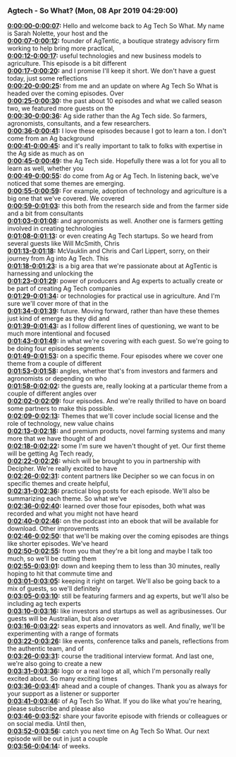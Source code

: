 ### Agtech - So What?  (Mon, 08 Apr 2019 04:29:00)
**[0:00:00-0:00:07](https://player.whooshkaa.com/episode?id=357501#t=0:00:00):**  Hello and welcome back to Ag Tech So What. My name is Sarah Nolette, your host and the  
**[0:00:07-0:00:12](https://player.whooshkaa.com/episode?id=357501#t=0:00:07):**  founder of AgTentic, a boutique strategy advisory firm working to help bring more practical,  
**[0:00:12-0:00:17](https://player.whooshkaa.com/episode?id=357501#t=0:00:12):**  useful technologies and new business models to agriculture. This episode is a bit different  
**[0:00:17-0:00:20](https://player.whooshkaa.com/episode?id=357501#t=0:00:17):**  and I promise I'll keep it short. We don't have a guest today, just some reflections  
**[0:00:20-0:00:25](https://player.whooshkaa.com/episode?id=357501#t=0:00:20):**  from me and an update on where Ag Tech So What is headed over the coming episodes. Over  
**[0:00:25-0:00:30](https://player.whooshkaa.com/episode?id=357501#t=0:00:25):**  the past about 10 episodes and what we called season two, we featured more guests on the  
**[0:00:30-0:00:36](https://player.whooshkaa.com/episode?id=357501#t=0:00:30):**  Ag side rather than the Ag Tech side. So farmers, agronomists, consultants, and a few researchers.  
**[0:00:36-0:00:41](https://player.whooshkaa.com/episode?id=357501#t=0:00:36):**  I love these episodes because I got to learn a ton. I don't come from an Ag background  
**[0:00:41-0:00:45](https://player.whooshkaa.com/episode?id=357501#t=0:00:41):**  and it's really important to talk to folks with expertise in the Ag side as much as on  
**[0:00:45-0:00:49](https://player.whooshkaa.com/episode?id=357501#t=0:00:45):**  the Ag Tech side. Hopefully there was a lot for you all to learn as well, whether you  
**[0:00:49-0:00:55](https://player.whooshkaa.com/episode?id=357501#t=0:00:49):**  do come from Ag or Ag Tech. In listening back, we've noticed that some themes are emerging.  
**[0:00:55-0:00:59](https://player.whooshkaa.com/episode?id=357501#t=0:00:55):**  For example, adoption of technology and agriculture is a big one that we've covered. We covered  
**[0:00:59-0:01:03](https://player.whooshkaa.com/episode?id=357501#t=0:00:59):**  this both from the research side and from the farmer side and a bit from consultants  
**[0:01:03-0:01:08](https://player.whooshkaa.com/episode?id=357501#t=0:01:03):**  and agronomists as well. Another one is farmers getting involved in creating technologies  
**[0:01:08-0:01:13](https://player.whooshkaa.com/episode?id=357501#t=0:01:08):**  or even creating Ag Tech startups. So we heard from several guests like Will McSmith, Chris  
**[0:01:13-0:01:18](https://player.whooshkaa.com/episode?id=357501#t=0:01:13):**  McVauklin and Chris and Carl Lippert, sorry, on their journey from Ag into Ag Tech. This  
**[0:01:18-0:01:23](https://player.whooshkaa.com/episode?id=357501#t=0:01:18):**  is a big area that we're passionate about at AgTentic is harnessing and unlocking the  
**[0:01:23-0:01:29](https://player.whooshkaa.com/episode?id=357501#t=0:01:23):**  power of producers and Ag experts to actually create or be part of creating Ag Tech companies  
**[0:01:29-0:01:34](https://player.whooshkaa.com/episode?id=357501#t=0:01:29):**  or technologies for practical use in agriculture. And I'm sure we'll cover more of that in the  
**[0:01:34-0:01:39](https://player.whooshkaa.com/episode?id=357501#t=0:01:34):**  future. Moving forward, rather than have these themes just kind of emerge as they did and  
**[0:01:39-0:01:43](https://player.whooshkaa.com/episode?id=357501#t=0:01:39):**  as I follow different lines of questioning, we want to be much more intentional and focused  
**[0:01:43-0:01:49](https://player.whooshkaa.com/episode?id=357501#t=0:01:43):**  in what we're covering with each guest. So we're going to be doing four episodes segments  
**[0:01:49-0:01:53](https://player.whooshkaa.com/episode?id=357501#t=0:01:49):**  on a specific theme. Four episodes where we cover one theme from a couple of different  
**[0:01:53-0:01:58](https://player.whooshkaa.com/episode?id=357501#t=0:01:53):**  angles, whether that's from investors and farmers and agronomists or depending on who  
**[0:01:58-0:02:02](https://player.whooshkaa.com/episode?id=357501#t=0:01:58):**  the guests are, really looking at a particular theme from a couple of different angles over  
**[0:02:02-0:02:09](https://player.whooshkaa.com/episode?id=357501#t=0:02:02):**  four episodes. And we're really thrilled to have on board some partners to make this possible.  
**[0:02:09-0:02:13](https://player.whooshkaa.com/episode?id=357501#t=0:02:09):**  Themes that we'll cover include social license and the role of technology, new value chains  
**[0:02:13-0:02:18](https://player.whooshkaa.com/episode?id=357501#t=0:02:13):**  and premium products, novel farming systems and many more that we have thought of and  
**[0:02:18-0:02:22](https://player.whooshkaa.com/episode?id=357501#t=0:02:18):**  some I'm sure we haven't thought of yet. Our first theme will be getting Ag Tech ready,  
**[0:02:22-0:02:26](https://player.whooshkaa.com/episode?id=357501#t=0:02:22):**  which will be brought to you in partnership with Decipher. We're really excited to have  
**[0:02:26-0:02:31](https://player.whooshkaa.com/episode?id=357501#t=0:02:26):**  content partners like Decipher so we can focus in on specific themes and create helpful,  
**[0:02:31-0:02:36](https://player.whooshkaa.com/episode?id=357501#t=0:02:31):**  practical blog posts for each episode. We'll also be summarizing each theme. So what we've  
**[0:02:36-0:02:40](https://player.whooshkaa.com/episode?id=357501#t=0:02:36):**  learned over those four episodes, both what was recorded and what you might not have heard  
**[0:02:40-0:02:46](https://player.whooshkaa.com/episode?id=357501#t=0:02:40):**  on the podcast into an ebook that will be available for download. Other improvements  
**[0:02:46-0:02:50](https://player.whooshkaa.com/episode?id=357501#t=0:02:46):**  that we'll be making over the coming episodes are things like shorter episodes. We've heard  
**[0:02:50-0:02:55](https://player.whooshkaa.com/episode?id=357501#t=0:02:50):**  from you that they're a bit long and maybe I talk too much, so we'll be cutting them  
**[0:02:55-0:03:01](https://player.whooshkaa.com/episode?id=357501#t=0:02:55):**  down and keeping them to less than 30 minutes, really hoping to hit that commute time and  
**[0:03:01-0:03:05](https://player.whooshkaa.com/episode?id=357501#t=0:03:01):**  keeping it right on target. We'll also be going back to a mix of guests, so we'll definitely  
**[0:03:05-0:03:10](https://player.whooshkaa.com/episode?id=357501#t=0:03:05):**  still be featuring farmers and ag experts, but we'll also be including ag tech experts  
**[0:03:10-0:03:16](https://player.whooshkaa.com/episode?id=357501#t=0:03:10):**  like investors and startups as well as agribusinesses. Our guests will be Australian, but also over  
**[0:03:16-0:03:22](https://player.whooshkaa.com/episode?id=357501#t=0:03:16):**  seas experts and innovators as well. And finally, we'll be experimenting with a range of formats  
**[0:03:22-0:03:26](https://player.whooshkaa.com/episode?id=357501#t=0:03:22):**  like events, conference talks and panels, reflections from the authentic team, and of  
**[0:03:26-0:03:31](https://player.whooshkaa.com/episode?id=357501#t=0:03:26):**  course the traditional interview format. And last one, we're also going to create a new  
**[0:03:31-0:03:36](https://player.whooshkaa.com/episode?id=357501#t=0:03:31):**  logo or a real logo at all, which I'm personally really excited about. So many exciting times  
**[0:03:36-0:03:41](https://player.whooshkaa.com/episode?id=357501#t=0:03:36):**  ahead and a couple of changes. Thank you as always for your support as a listener or supporter  
**[0:03:41-0:03:46](https://player.whooshkaa.com/episode?id=357501#t=0:03:41):**  of Ag Tech So What. If you do like what you're hearing, please subscribe and please also  
**[0:03:46-0:03:52](https://player.whooshkaa.com/episode?id=357501#t=0:03:46):**  share your favorite episode with friends or colleagues or on social media. Until then,  
**[0:03:52-0:03:56](https://player.whooshkaa.com/episode?id=357501#t=0:03:52):**  catch you next time on Ag Tech So What. Our next episode will be out in just a couple  
**[0:03:56-0:04:14](https://player.whooshkaa.com/episode?id=357501#t=0:03:56):**  of weeks.  